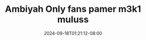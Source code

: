 --- 
title: "Ambiyah Only fans pamer m3k1 muluss"
description: "streaming   Ambiyah Only fans pamer m3k1 muluss full video full new"
date: 2024-09-18T01:21:12-08:00
file_code: "3szdspbbk3py"
draft: false
cover: "33ww5g2sm0puy8ft.jpg"
tags: ["Ambiyah", "Only", "fans", "pamer", "muluss", "bokep-indo", "bokep-viral", "bokep-ig"]
length: 117
fld_id: "1235316"
foldername: "AMBIYAH ONLYFANS"
categories: ["AMBIYAH ONLYFANS"]
views: 47
---
